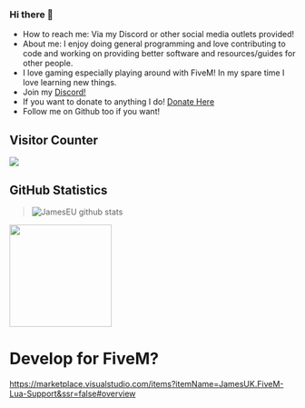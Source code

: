 ### Hi there 👋


- How to reach me: Via my Discord or other social media outlets provided!
- About me: I enjoy doing general programming and love contributing to code and working on providing better software and resources/guides for other people.
- I love gaming especially playing around with FiveM! In my spare time I love learning new things. 
- Join my [Discord!](https://discord.gg/zrMQpYPJFU)
- If you want to donate to anything I do! [Donate Here](https://www.buymeacoffee.com/jamesuk)
- Follow me on Github too if you want!

## Visitor Counter
  <img src="https://profile-counter.glitch.me/JamesEU/count.svg" />
  
## GitHub Statistics




>![JamesEU github stats](https://github-readme-stats.vercel.app/api?username=JamesEU&show_icons=true&hide_border=true)
 <img height="180em" src="https://github-readme-stats-eight-theta.vercel.app/api/top-langs/?username=Itz-Hyperz&layout=compact&langs_count=8&theme=react"/>
 
 
# Develop for FiveM?

https://marketplace.visualstudio.com/items?itemName=JamesUK.FiveM-Lua-Support&ssr=false#overview
